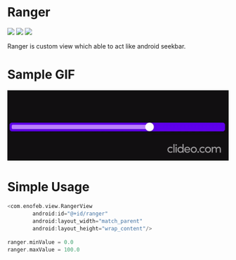 Ranger
===============
<a href="http://developer.android.com/index.html" target="_blank"><img src="https://img.shields.io/badge/platform-android-green.svg"/></a>
<a href="https://android-arsenal.com/api?level=15" target="_blank"><img src="https://img.shields.io/badge/API-19%2B-green.svg?style=flat"/></a>
<a href="http://opensource.org/licenses/MIT" target="_blank"><img src="https://img.shields.io/badge/License-MIT-blue.svg?style=flat"/></a>

Ranger is custom view which able to act like android seekbar.

# Sample GIF

<p align="center">
  <img src="https://github.com/enofeb/Ranger/blob/master/gif/ranger.gif">
</p>

# Simple Usage

```kotlin
<com.enofeb.view.RangerView
        android:id="@+id/ranger"
        android:layout_width="match_parent"
        android:layout_height="wrap_content"/>
```

```kotlin
ranger.minValue = 0.0
ranger.maxValue = 100.0
```